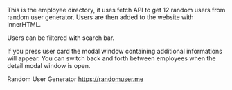 This is the employee directory, it uses fetch API 
to get 12 random users from random user generator.
Users are then added to the website with innerHTML.

Users can be filtered with search bar.

If you press user card the modal window 
containing additional informations will appear. 
You can switch back and forth between employees 
when the detail modal window is open.

Random User Generator
https://randomuser.me